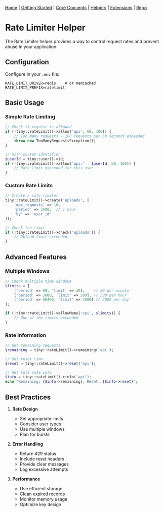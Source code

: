 [Home](../readme.md) | [Getting Started](../getting-started) | [Core Concepts](../core-concepts) | [Helpers](../helpers) | [Extensions](../extensions) | [Repo](https://github.com/ranaroussi/tiny)

# Rate Limiter Helper

The Rate Limiter helper provides a way to control request rates and prevent abuse in your application.

## Configuration

Configure in your `.env` file:

```env
RATE_LIMIT_DRIVER=redis    # or memcached
RATE_LIMIT_PREFIX=ratelimit
```

## Basic Usage

### Simple Rate Limiting

```php
// Check if request is allowed
if (!tiny::rateLimit()->allow('api', 60, 100)) {
    // Too many requests - 100 requests per 60 seconds exceeded
    throw new TooManyRequestsException();
}

// With custom identifier
$userId = tiny::user()->id;
if (!tiny::rateLimit()->allow('api:' . $userId, 60, 100)) {
    // Rate limit exceeded for this user
}
```

### Custom Rate Limits

```php
// Create a rate limiter
tiny::rateLimit()->create('uploads', [
    'max_requests' => 10,
    'period' => 3600,  // 1 hour
    'by' => 'user_id'
]);

// Check the limit
if (!tiny::rateLimit()->check('uploads')) {
    // Upload limit exceeded
}
```

## Advanced Features

### Multiple Windows

```php
// Check multiple time windows
$limits = [
    ['period' => 60, 'limit' => 30],    // 30 per minute
    ['period' => 3600, 'limit' => 500], // 500 per hour
    ['period' => 86400, 'limit' => 2000] // 2000 per day
];

if (!tiny::rateLimit()->allowMany('api', $limits)) {
    // One of the limits exceeded
}
```

### Rate Information

```php
// Get remaining requests
$remaining = tiny::rateLimit()->remaining('api');

// Get reset time
$reset = tiny::rateLimit()->reset('api');

// Get full rate info
$info = tiny::rateLimit()->info('api');
echo "Remaining: {$info->remaining}, Reset: {$info->reset}";
```

## Best Practices

1. **Rate Design**
   - Set appropriate limits
   - Consider user types
   - Use multiple windows
   - Plan for bursts

2. **Error Handling**
   - Return 429 status
   - Include reset headers
   - Provide clear messages
   - Log excessive attempts

3. **Performance**
   - Use efficient storage
   - Clean expired records
   - Monitor memory usage
   - Optimize key design
